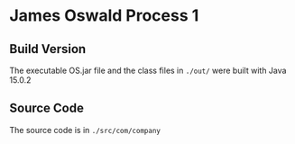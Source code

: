 # James Oswald Process 1

## Build Version
The executable OS.jar file and the class files in `./out/` were built with Java 15.0.2

## Source Code
The source code is in `./src/com/company`